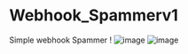 # Webhook_Spammerv1
Simple webhook Spammer ! 
![image](https://github.com/sakunaxv2/Webhook_Spammerv1/assets/143271143/17050436-dbf1-469e-94a0-eb660052188d)
![image](https://github.com/sakunaxv2/Webhook_Spammerv1/assets/143271143/778fcf92-f569-489f-a9f9-50652c312e31)
